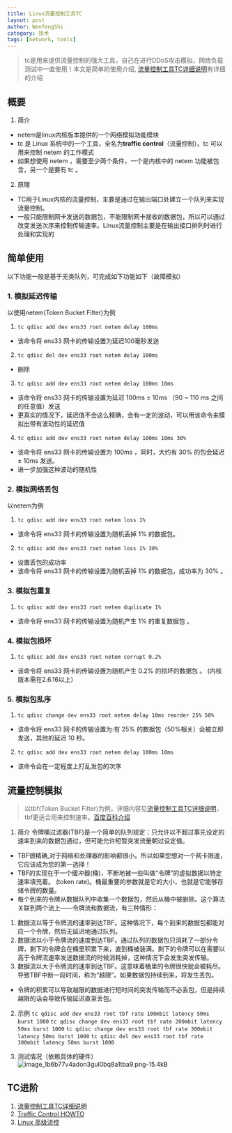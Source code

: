 ```yaml
---
title: Linux流量控制工具TC
layout: post
author: WenfengShi
category: 技术
tags: [network, tools]
---
```

> tc是用来提供流量控制的强大工具，自己在进行DDoS攻击模拟、网络负载测试中一直使用！本文是简单的使用介绍, [流量控制工具TC详细说明][1]有详细的介绍


## 概要
1. 简介
- netem是linux内核版本提供的一个网络模拟功能模块
- tc 是 Linux 系统中的一个工具，全名为**traffic control**（流量控制）。tc 可以用来控制 netem 的工作模式
- 如果想使用 netem ，需要至少两个条件，一个是内核中的 netem 功能被包含，另一个是要有 tc 。 
2. 原理
- TC用于Linux内核的流量控制，主要是通过在输出端口处建立一个队列来实现流量控制。
- 一般只能限制网卡发送的数据包，不能限制网卡接收的数据包，所以可以通过改变发送次序来控制传输速率。Linux流量控制主要是在输出接口排列时进行处理和实现的

## 简单使用
以下功能一般是基于无类队列，可完成如下功能如下（故障模拟）

### 1. 模拟延迟传输
以使用netem(Token Bucket Filter)为例

1. `tc qdisc add dev ens33 root netem delay 100ms` 
- 该命令将 ens33 网卡的传输设置为延迟100毫秒发送
2. `tc qdisc del dev ens33 root netem delay 100ms`
- 删除
3. `tc qdisc add dev ens33 root netem delay 100ms 10ms` 
- 该命令将 ens33 网卡的传输设置为延迟 100ms ± 10ms （90 ~ 110 ms 之间的任意值）发送
- 更真实的情况下，延迟值不会这么精确，会有一定的波动，可以用该命令来模拟出带有波动性的延迟值
4. `tc qdisc add dev ens33 root netem delay 100ms 10ms 30%`
- 该命令将 ens33 网卡的传输设置为 100ms ，同时，大约有 30% 的包会延迟 ± 10ms 发送。
- 进一步加强这种波动的随机性

### 2. 模拟网络丢包
以netem为例

1. `tc qdisc add dev ens33 root netem loss 1%`
- 该命令将 ens33 网卡的传输设置为随机丢掉 1% 的数据包。
2. `tc qdisc add dev ens33 root netem loss 1% 30%`
- 设置丢包的成功率
- 该命令将 ens33 网卡的传输设置为随机丢掉 1% 的数据包，成功率为 30% 。

### 3. 模拟包重复
1. `tc qdisc add dev ens33 root netem duplicate 1%`
- 该命令将 ens33 网卡的传输设置为随机产生 1% 的重复数据包 。

### 4. 模拟包损坏
1. `tc qdisc add dev ens33 root netem corrupt 0.2%`
- 该命令将 ens33 网卡的传输设置为随机产生 0.2% 的损坏的数据包 。 (内核版本需在2.6.16以上）

### 5. 模拟包乱序
1. `tc qdisc change dev ens33 root netem delay 10ms reorder 25% 50%`
- 该命令将 ens33 网卡的传输设置为:有 25% 的数据包（50%相关）会被立即发送，其他的延迟 10 秒。
2. `tc qdisc add dev ens33 root netem delay 100ms 10ms`
- 该命令会在一定程度上打乱发包的次序

## 流量控制模拟
> 以tbf(Token Bucket Filter)为例，详细内容见[流量控制工具TC详细说明][1]，tbf更适合用来控制速率。[百度百科介绍][2]

1. 简介
令牌桶过滤器(TBF)是一个简单的队列规定：只允许以不超过事先设定的速率到来的数据包通过，但可能允许短暂突发流量朝过设定值。
 - TBF很精确,对于网络和处理器的影响都很小。所以如果您想对一个网卡限速，它应该成为您的第一选择！
 - TBF的实现在于一个缓冲器(桶)，不断地被一些叫做“令牌”的虚拟数据以特定速率填充着。 (token rate)。桶最重要的参数就是它的大小，也就是它能够存储令牌的数量。
 - 每个到来的令牌从数据队列中收集一个数据包，然后从桶中被删除。这个算法关联到两个流上——令牌流和数据流，有三种情形：
1) 数据流以等于令牌流的速率到达TBF。这种情况下，每个到来的数据包都能对应一个令牌，然后无延迟地通过队列。
2) 数据流以小于令牌流的速度到达TBF。通过队列的数据包只消耗了一部分令牌，剩下的令牌会在桶里积累下来，直到桶被装满。剩下的令牌可以在需要以高于令牌流速率发送数据流的时候消耗掉，这种情况下会发生突发传输。
3) 数据流以大于令牌流的速率到达TBF。这意味着桶里的令牌很快就会被耗尽。导致TBF中断一段时间，称为“越限”。如果数据包持续到来，将发生丢包。
- 令牌的积累可以导致越限的数据进行短时间的突发传输而不必丢包，但是持续越限的话会导致传输延迟直至丢包。

2. 示例
`tc qdisc add dev ens33 root tbf rate 100mbit latency 50ms burst 1000`
`tc qdisc change dev ens33 root tbf rate 200mbit latency 50ms burst 1000`
`tc qdisc change dev ens33 root tbf rate 300mbit latency 50ms burst 1000`
`tc qdisc del dev ens33 root tbf rate 300mbit latency 50ms burst 1000`

3. 测试情况（依赖具体的硬件）
![image_1b6b77v4adon3gul0bq8a1tba9.png-15.4kB][3]


## TC进阶
1. [流量控制工具TC详细说明][1]
2. [Traffic Control HOWTO][5]
3. [Linux 高级流控][6]


  [1]: http://codeshold.me/2017/01/tc_detail_inro.html 
  [2]: http://baike.baidu.com/link?url=KsGOEj84fFHvmxwuY0iiRU6A7Wc5CFC9waqe0SnlPWvUk3HPbaAdqSsxBtw9qQjVG9w-tLbpWNCQxFUHzz-mhwtgnz-i9ry5dGnSl4-o-w3
  [3]: http://static.zybuluo.com/wuzhimang/2u07x36ftnpzaj4sqb52q0my/image_1b6b77v4adon3gul0bq8a1tba9.png
  [5]: http://www.tldp.org/HOWTO/html_single/Traffic-Control-HOWTO/
  [6]: http://www.ibm.com/developerworks/cn/linux/1412_xiehy_tc/
